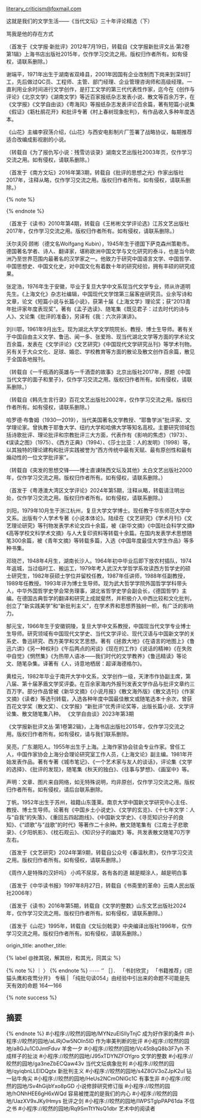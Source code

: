 
literary_criticism@foxmail.com

这就是我们的文学生活——《当代文坛》三十年评论精选（下）

骂我是他的存在方式

（首发于《文学报·新批评》2012年7月19日，转载自《文学报新批评文丛·第2卷第1辑》上海书店出版社2015年，仅作学习交流之用。版权归作者所有。如有侵权，请联系删除。）

谢端平，1971年出生于湖南省双峰县，2001年因国有企业改制而下岗来到深圳打工，先后做过QC员、工程师、主管、部门经理、企业管理咨询师和高级经理。一直利用业余时间进行文学创作，是打工文学的第三代代表性作家，迄今在《创作与评论》《北京文学》《湖南文学》等近百家报纸杂志发表小说、散文等百余万字，在《文学报》《文学自由谈》《粤海风》等报纸杂志发表评论百余篇，著有短篇小说集《假证》《簕杜鹃花开》和批评专著《村上春树现象批判》，有作品收入多种年度选本。

《山花》主编李寂荡介绍，《山花》与西安电影制片厂签署了战略协议，每期推荐适合改编成影视剧的小说。

（转载自《为了报仇写小说：残雪访谈录》湖南文艺出版社2003年页，仅作学习交流之用。如有侵权，请联系删除。）

（首发于《南方文坛》2016年第3期，转载自《批评的思想之光》作家出版社2017年，注释从略，仅作学习交流之用。版权归作者所有。如有侵权，请联系删除。）

{% note %}

{% endnote %}

（首发于《读书》2010年第4期，转载自《王彬彬文学评论选》江苏文艺出版社2017年，仅作学习交流之用。版权归作者所有。如有侵权，请联系删除。）

沃尔夫冈·顾彬（德文名Wolfgang Kubin），1945年生于德国下萨克森州策勒市。德国著名学者、诗人、翻译家，堪称欧洲中国文学与文化研究的泰斗，也是当今欧洲乃至世界范围内最著名的汉学家之一。他致力于研究中国语言文学、中国哲学、中国思想史、中国文化史，对中国文化有着数十年的研究经验，拥有丰硕的研究成果。

张定浩，1976年生于安徽，毕业于复旦大学中文系现当代文学专业，师从许道明先生。《上海文化》杂志社编辑，中国现代文学馆第三届客座研究员。业余写诗和文章，论文《短篇小说与长篇小说》，获第十届《上海文学》理论奖；获“2013青年批评家年度表现奖”。著有《孟子选读》、随笔集《既见君子：过去时代的诗与人》、文论集《批评的准备》，另译有《我：六次非演讲》。

刘川鄂，1961年9月出生。现为湖北大学文学院院长、教授、博士生导师。著有关于中国自由主义文学、鲁迅、闻一多、张爱玲、现当代湖北文学等方面的学术论文百余篇，发表在《文学评论》《文艺研究》《中国现代文学研究丛刊》等学术刊物。另有关于大众文化、足球、婚恋、学校教育等方面的散论及散文创作百余篇，散见于全国各地报刊。

（转载自《一千瓶酒的英雄与一千酒壶的故事》北京出版社2017年，原题《中国当代文学的面子和里子》，仅作学习交流之用。版权归作者所有。如有侵权，请联系删除。）

（转载自《韩先生言行录》百花文艺出版社2002年，仅作学习交流之用。版权归作者所有。如有侵权，请联系删除。）

哈罗德·布鲁姆（1930—2019），当代美国著名文学教授、“耶鲁学派”批评家、文学理论家。曾执教于耶鲁大学、纽约大学和哈佛大学等知名高校。主要研究领域包括诗歌批评、理论批评和宗教批评三大方面，代表作有《影响的焦虑》（1973）、《误读之图》（1975）、《西方正典》（1994）、《莎士比亚：人的发明》（1998）等，以其独特的理论建构和批评实践被誉为“西方传统中最有天赋、最有原创性和最有煽动性的一位文学批评家”。

（转载自《突发的思想交锋——博士直谏陕西文坛及其他》太白文艺出版社2000年，仅作学习交流之用。版权归作者所有。如有侵权，请联系删除。）

（首发于《粤港澳大湾区文学评论》2024年第5期，注释从略，转载请注明出处，仅作学习交流之用。版权归作者所有。如有侵权，请联系删除。）

刘阳，1979年10月生于浙江杭州，复旦大学文学博士。现任教于华东师范大学中文系。出版有个人学术专著《小说本体论》。陆续在《文艺研究》《学术月刊》《文艺理论研究》等刊物发表学术论文四十余篇，被《新华文摘》《中国社会科学文摘》《高等学校文科学术文摘》与人大复印资料等转载十余篇。在国内发表学术思想随笔300余篇，被《青年文摘》等转载多篇，入选《中国年度最佳大学生作品》等多种书集。

邓晓芒，1948年4月生，湖南长沙人。1964年初中毕业后即下放农村插队，1974年返城，当过临时工、搬运工，1979年考入武汉大学哲学系攻读西方哲学史的硕士研究生，1982年获硕士学位并留校任教，1987年任讲师，1988年任副教授，1989年任教授。1993年评为博士生导师。现为武大哲学学院外国哲学学科带头人，中华外国哲学史学会常务理事，湖北省哲学史学会副会长，《德国哲学》主编。在德国古典哲学的翻译和研究上成就斐然，并积极介入中西比较和文化批判，创立了“新实践美学”和“新批判主义”，在学术界和思想界独树一帜，有广泛的影响力。

郜元宝，1966年生于安徽铜陵，复旦大学中文系教授，中国现当代文学专业博士生导师。研究领域有中国现代文学史、当代文学评论、现代汉语与中国新文学的关系史、鲁迅研究、西方美学和文艺思想。著有《拯救大地》《在语言的地图上》《鲁迅六讲》《另一种权利》《午后两点的闲谈》《现在的工作》《说话的精神》《在失败中自觉》《惘然集》《为热带人语冰——我们时代的文学教养》《鲁迅精读》等论文、随笔杂集。译著有《人，诗意地栖居：超译海德格尔》。

黄桂元，1982年毕业于南开大学中文系，文学创作一级，天津市作协副主席，第八届、第十届茅盾文学奖评委。在百余家海内外报刊发表文学作品与批评文章约三百万字。部分作品曾被《新华文摘》《小说月报》《散文海外版》《散文选刊》《作家文摘》《读者》等选刊转载，入选各种年度中国最佳散文或随笔选本十余次，曾获百花文学奖（散文奖）、《文学报》“新批评”优秀评论奖等，出版长篇小说、文学评论集、散文随笔集八种。
《文学自由谈》2023年第3期

《文学报新批评文丛·第1卷第2辑》，上海书店出版社2015年，仅作学习交流之用。版权归作者所有。如有侵权，请与我们联系删除。

吴亮，广东潮阳人。1955年出生于上海。上海作家协会驻会专业作家。曾任工人，中国作家协会上海分会理论研究室工作人员，《上海文论》副主编。1981年开始发表作品。著有专著《城市笔记》、《一个艺术家与友人的谈话》，评论集《文学的选择》、《批评的发现》，随笔集《秋天的独白》、《往事与梦想》、《画室中》等。

声明：文章、图片来自网络，如无特殊说明，均非原创，仅作学习交流之用。版权归作者所有。如有侵权，请后台联系删除。

丁帆，1952年出生于苏州，祖籍山东蓬莱。南京大学中国新文学研究中心主任、教授、博士生导师。论著有《中国乡土小说史》、《文学的玄览》、《十七年文学：人与“自我”的失落》、《重回五四起跑线》、《中国新文学史》、《寻觅知识分子的良知》、《“颂歌”与“战歌”的时代》等著作二十余种。散文随笔集有《江南士子悲歌录》、《夕阳帆影》、《枕石观云》、《知识分子的幽灵》等。共发表散文随笔70万字左右。

（首发于《文艺研究》2024年第9期，转载自公众号《春温秋肃》，仅作学习交流之用。版权归作者所有。如有侵权，请联系删除。）

《周作人是特殊的汉奸吗》
小鸡不尿尿，各有各的道   越是糊涂人，越是明白事

（首发于《中华读书报》1997年8月27日，转载自《书斋里的革命》云南人民出版社2006年）

（首发于《读书》2016年第5期，转载自《文学的整数》山东文艺出版社2024年，仅作学习交流之用。版权归作者所有。如有侵权，请联系删除。）

（首发于《山花》1995年，转载自《文坛剑戟录》中央编译出版社1996年，仅作学习交流之用。版权归作者所有。如有侵权，请联系删除。）

origin_title:
another_title:

{% label @挫其锐，解其纷，和其光，同其尘 %}

{% note %}
｜   〉
{% endnote %}
⋯⋯    ‘’
［］． 「书封欣赏」  「书籍推荐」《把猫头鹰和夜莺分开》
专稿 |
「纯批句读054」由经验中引出来的命题不可能是先天有效的命题  164—166

{% note success %}
## 摘要
{% endnote %}
#小程序://皎然的园地/MYNzuElSlIyTnjC  成为好作家的条件
#小程序://皎然的园地/aLiRjOw5NOIn5ID  作为审美判断的批评
#小程序://皎然的园地/a8GJu1C0JmtFduv 羊舍一夕
#小程序://皎然的园地/Vc45t8qQ8b3F7yh 不成样子的扯淡
#小程序://皎然的园地/J95xTDYNZFOYgro   文学的整数
#小程序://皎然的园地/ga3neZbECQaw43v   当代文坛病象批判
#小程序://皎然的园地/qyiqbnLLEIDQgtx  新批判主义
#小程序://皎然的园地/s4Z8GV3oZJpK2uI  钻一钻牛角尖
#小程序://皎然的园地/HeUs2NCmONlGc1C  有事生非
#小程序://皎然的园地/Sv4hGijbYxo8pGD  小说修辞研究修订版
#小程序://皎然的园地/hONhHEE6gH6xWQd   容易被搅混的是我们的内心
#小程序://皎然的园地/UazXV9xJKyIHmys   批评之剑
#小程序://皎然的园地/lWPSTglpPAP61da   不信之书
#小程序://皎然的园地/Rq9SmTtYNsQ1dbr   艺术中的阅读者
